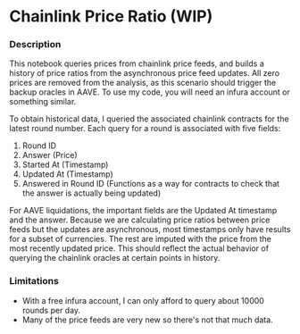 # Chainlink Price Ratio (WIP)

### Description

This notebook queries prices from chainlink price feeds, and builds a history of price ratios from the asynchronous price feed updates. All zero prices are removed from the analysis, as this scenario should trigger the backup oracles in AAVE. To use my code, you will need an infura account or something similar.

To obtain historical data, I queried the associated chainlink contracts for the latest round number. Each query for a round is associated with five fields:

1. Round ID
2. Answer (Price)
3. Started At (Timestamp)
4. Updated At (Timestamp)
5. Answered in Round ID (Functions as a way for contracts to check that the answer is actually being updated)

For AAVE liquidations, the important fields are the Updated At timestamp and the answer. Because we are calculating price ratios between price feeds but the updates are asynchronous, most timestamps only have results for a subset of currencies. The rest are imputed with the price from the most recently updated price. This should reflect the actual behavior of querying the chainlink oracles at certain points in history. 

### Limitations

* With a free infura account, I can only afford to query about 10000 rounds per day.
* Many of the price feeds are very new so there's not that much data.
